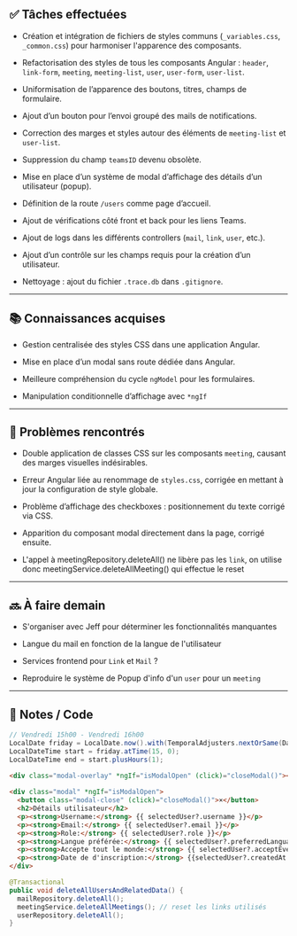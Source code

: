 ## ✅ Tâches effectuées

- Création et intégration de fichiers de styles communs (`_variables.css`, `_common.css`) pour harmoniser l'apparence des composants.
    
- Refactorisation des styles de tous les composants Angular : `header`, `link-form`, `meeting`, `meeting-list`, `user`, `user-form`, `user-list`.
    
- Uniformisation de l’apparence des boutons, titres, champs de formulaire.
    
- Ajout d’un bouton pour l’envoi groupé des mails de notifications.
    
- Correction des marges et styles autour des éléments de `meeting-list` et `user-list`.
    
- Suppression du champ `teamsID` devenu obsolète.
    
- Mise en place d’un système de modal d’affichage des détails d’un utilisateur (popup).
    
- Définition de la route `/users` comme page d’accueil.
    
- Ajout de vérifications côté front et back pour les liens Teams.
    
- Ajout de logs dans les différents controllers (`mail`, `link`, `user`, etc.).
    
- Ajout d’un contrôle sur les champs requis pour la création d’un utilisateur.
    
- Nettoyage : ajout du fichier `.trace.db` dans `.gitignore`.
    

---

## 📚 Connaissances acquises

- Gestion centralisée des styles CSS dans une application Angular.
    
- Mise en place d’un modal sans route dédiée dans Angular.
    
- Meilleure compréhension du cycle `ngModel` pour les formulaires.
    
- Manipulation conditionnelle d’affichage avec `*ngIf`
    

---

## 🐞 Problèmes rencontrés

- Double application de classes CSS sur les composants `meeting`, causant des marges visuelles indésirables.
    
- Erreur Angular liée au renommage de `styles.css`, corrigée en mettant à jour la configuration de style globale.
    
- Problème d’affichage des checkboxes : positionnement du texte corrigé via CSS.
    
- Apparition du composant modal directement dans la page, corrigé ensuite.
    
- L'appel à meetingRepository.deleteAll() ne libère pas les `link`, on utilise donc meetingService.deleteAllMeeting() qui effectue le reset
	

---

## 🔜 À faire demain

- S'organiser avec Jeff pour déterminer les fonctionnalités manquantes
	
- Langue du mail en fonction de la langue de l'utilisateur
	
- Services frontend pour `Link` et `Mail` ?
	
- Reproduire le système de Popup d'info d'un `user` pour un `meeting`
	

---

## 🧩 Notes / Code

```java
// Vendredi 15h00 - Vendredi 16h00  
LocalDate friday = LocalDate.now().with(TemporalAdjusters.nextOrSame(DayOfWeek.FRIDAY));  
LocalDateTime start = friday.atTime(15, 0);  
LocalDateTime end = start.plusHours(1);
```

```html
<div class="modal-overlay" *ngIf="isModalOpen" (click)="closeModal()"></div>  
  
<div class="modal" *ngIf="isModalOpen">  
  <button class="modal-close" (click)="closeModal()">×</button>  
  <h2>Détails utilisateur</h2>  
  <p><strong>Username:</strong> {{ selectedUser?.username }}</p>  
  <p><strong>Email:</strong> {{ selectedUser?.email }}</p>  
  <p><strong>Role:</strong> {{ selectedUser?.role }}</p>  
  <p><strong>Langue préférée:</strong> {{ selectedUser?.preferredLanguage }}</p>  
  <p><strong>Accepte tout le monde:</strong> {{ selectedUser?.acceptEveryone ? 'Oui' : 'Non' }}</p>  
  <p><strong>Date de d'inscription:</strong> {{selectedUser?.createdAt | date}}</p>  
</div>
```

```java
@Transactional  
public void deleteAllUsersAndRelatedData() {  
  mailRepository.deleteAll();  
  meetingService.deleteAllMeetings(); // reset les links utilisés
  userRepository.deleteAll();  
}
```